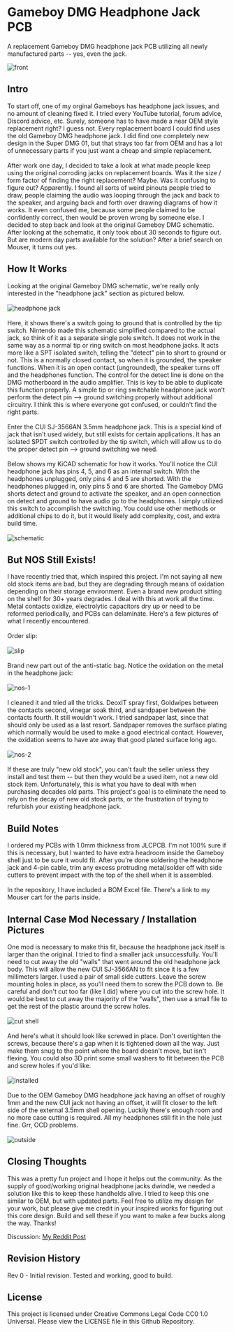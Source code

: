 # Gameboy DMG Headphone Jack PCB
A replacement Gameboy DMG headphone jack PCB utilizing all newly manufactured parts -- yes, even the jack.

![front](front.png)

## Intro
To start off, one of my orginal Gameboys has headphone jack issues, and no amount of cleaning fixed it. I tried every YouTube tutorial, forum advice, Discord advice, etc. Surely, someone has to have made a near OEM style replacement right? I guess not. Every replacement board I could find uses the old Gameboy DMG headphone jack. I did find one completely new design in the Super DMG 01, but that strays too far from OEM and has a lot of unnecessary parts if you just want a cheap and simple replacement. \
\
After work one day, I decided to take a look at what made people keep using the original corroding jacks on replacement boards. Was it the size / form factor of finding the right replacement? Maybe. Was it confusing to figure out? Apparently. I found all sorts of weird pinouts people tried to draw, people claiming the audio was looping through the jack and back to the speaker, and arguing back and forth over drawing diagrams of how it works. It even confused me, because some people claimed to be confidently correct, then would be proven wrong by someone else. I decided to step back and look at the original Gameboy DMG schematic. After looking at the schematic, it only took about 30 seconds to figure out. But are modern day parts available for the solution? After a brief search on Mouser, it turns out yes.

## How It Works
Looking at the original Gameboy DMG schematic, we're really only interested in the "headphone jack" section as pictured below.
\
\
![headphone jack](gb-schematic.jpg)
\
\
Here, it shows there's a switch going to ground that is controlled by the tip switch. Nintendo made this schematic simplified compared to the actual jack, so think of it as a separate single pole switch. It does not work in the same way as a normal tip or ring switch on most headphone jacks. It acts more like a SPT isolated switch, telling the "detect" pin to short to ground or not. This is a normally closed contact, so when it is grounded, the speaker functions. When it is an open contact (ungrounded), the speaker turns off and the headphones function. The control for the detect line is done on the DMG motherboard in the audio amplifier. This is key to be able to duplicate this function properly. A simple tip or ring switchable headphone jack won't perform the detect pin --> ground switching properly without additional circuitry. I think this is where everyone got confused, or couldn't find the right parts.
\
\
Enter the CUI SJ-3566AN 3.5mm headphone jack. This is a special kind of jack that isn't used widely, but still exists for certain applications. It has an isolated SPDT switch controlled by the tip switch, which will allow us to do the proper detect pin --> ground switching we need. 
\
\
Below shows my KiCAD schematic for how it works. You'll notice the CUI headphone jack has pins 4, 5, and 6 as an internal switch. With the headphones unplugged, only pins 4 and 5 are shorted. With the headphones plugged in, only pins 5 and 6 are shorted. The Gameboy DMG shorts detect and ground to activate the speaker, and an open connection on detect and ground to have audio go to the headphones. I simply utilized this  switch to accomplish the switching. You could use other methods or additional chips to do it, but it would likely add complexity, cost, and extra build time.
\
\
![schematic](schematic.jpg)

## But NOS Still Exists!
I have recently tried that, which inspired this project. I'm not saying all new old stock items are bad, but they are degrading through means of oxidation depending on their storage environment. Even a brand new product sitting on the shelf for 30+ years degrades. I deal with this at work all the time. Metal contacts oxidize, electrolytic capacitors dry up or need to be reformed periodically, and PCBs can delaminate. Here's a few pictures of what I recently encountered. 
\
\
Order slip:
\
\
![slip](nos-0.jpg)
\
\
Brand new part out of the anti-static bag. Notice the oxidation on the metal in the headphone jack:
\
\
![nos-1](nos-1.jpg)
\
\
I cleaned it and tried all the tricks. DeoxIT spray first, Goldwipes between the contacts second, vinegar soak third, and sandpaper between the contacts fourth. It still wouldn't work. I tried sandpaper last, since that should only be used as a last resort. Sandpaper removes the surface plating which normally would be used to make a good electrical contact. However, the oxidation seems to have ate away that good plated surface long ago.
\
\
![nos-2](nos-2.jpg)
\
\
If these are truly "new old stock", you can't fault the seller unless they install and test them -- but then they would be a used item, not a new old stock item. Unfortunately, this is what you have to deal with when purchasing decades old parts. This project's goal is to eliminate the need to rely on the decay of new old stock parts, or the frustration of trying to refurbish your existing headphone jack.


## Build Notes
I ordered my PCBs with 1.0mm thickness from JLCPCB. I'm not 100% sure if this is necessary, but I wanted to have extra headroom inside the Gameboy shell just to be sure it would fit. After you're done soldering the headphone jack and 4-pin cable, trim any excess protruding metal/solder off with side cutters to prevent impact with the top of the shell when it is assembled. 
\
\
In the repository, I have included a BOM Excel file. There's a link to my Mouser cart for the parts inside.

## Internal Case Mod Necessary / Installation Pictures
One mod is necessary to make this fit, because the headphone jack itself is larger than the original. I tried to find a smaller jack unsuccessfully. You'll need to cut away the old "walls" that went around the old headphone jack body. This will allow the new CUI SJ-3566AN to fit since it is a few millimeters larger. I used a pair of small side cutters. Leave the screw mounting holes in place, as you'll need them to screw the PCB down to. Be careful and don't cut too far (like I did) where you cut into the screw hole. It would be best to cut away the majority of the "walls", then use a small file to get the rest of the plastic around the screw holes.
\
\
![cut shell](cut-shell.jpg)
\
\
And here's what it should look like screwed in place. Don't overtighten the screws, because there's a gap when it is tightened down all the way. Just make them snug to the point where the board doesn't move, but isn't flexing. You could also 3D print some small washers to fit between the PCB and screw holes if you'd like. 
\
\
![installed](installed.jpg)
\
\
Due to the OEM Gameboy DMG headphone jack having an offset of roughly 1mm and the new CUI jack not having an offset, it will fit closer to the left side of the external 3.5mm shell opening. Luckily there's enough room and no more case cutting is required. All my headphones still fit in the hole just fine. Grr, OCD problems.
\
\
![outside](case-outside.jpg)


## Closing Thoughts
This was a pretty fun project and I hope it helps out the community. As the supply of good/working original headphone jacks dwindle, we needed a solution like this to keep these handhelds alive. I tried to keep this one similar to OEM, but with updated parts. Feel free to utilize my design for your work, but please give me credit in your inspired works for figuring out this core design. Build and sell these if you want to make a few bucks along the way. Thanks!

Discussion: [My Reddit Post](https://www.reddit.com/r/Gameboy/comments/1aojew2/gameboy_dmg_headphone_jack_replacement/)

## Revision History
Rev 0 - Initial revision. Tested and working, good to build.

## License
This project is licensed under Creative Commons Legal Code CC0 1.0 Universal. Please view the LICENSE file in this Github Repository. 


